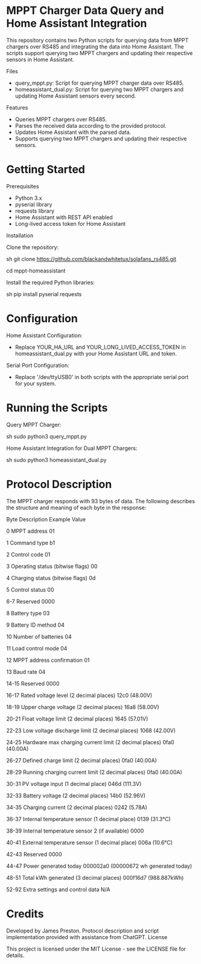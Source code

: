 # MPPT Charger Data Query and Home Assistant Integration

This repository contains two Python scripts for querying data from MPPT chargers over RS485 and integrating the data into Home Assistant. The scripts support querying two MPPT chargers and updating their respective sensors in Home Assistant.

Files

   * query_mppt.py: Script for querying MPPT charger data over RS485.
   * homeassistant_dual.py: Script for querying two MPPT chargers and updating Home Assistant sensors every second.

Features

   * Queries MPPT chargers over RS485.
   * Parses the received data according to the provided protocol.
   * Updates Home Assistant with the parsed data.
   * Supports querying two MPPT chargers and updating their respective sensors.

# Getting Started

Prerequisites

   * Python 3.x
   * pyserial library
   * requests library
   * Home Assistant with REST API enabled
   * Long-lived access token for Home Assistant

Installation

Clone the repository:

sh git clone https://github.com/blackandwhitetux/solafans_rs485.git

cd mppt-homeassistant

Install the required Python libraries:

sh pip install pyserial requests

# Configuration

Home Assistant Configuration:

* Replace YOUR_HA_URL and YOUR_LONG_LIVED_ACCESS_TOKEN in homeassistant_dual.py with your Home Assistant URL and token.

Serial Port Configuration:
* Replace '/dev/ttyUSB0' in both scripts with the appropriate serial port for your system.

# Running the Scripts

Query MPPT Charger:

sh sudo python3 query_mppt.py

Home Assistant Integration for Dual MPPT Chargers:

sh sudo python3 homeassistant_dual.py

# Protocol Description

The MPPT charger responds with 93 bytes of data. The following describes the structure and meaning of each byte in the response:

Byte	Description	Example Value

0	MPPT address	01

1	Command type	b1

2	Control code	01

3	Operating status (bitwise flags)	00

4	Charging status (bitwise flags)	0d

5	Control status	00

6-7	Reserved	0000

8	Battery type	03

9	Battery ID method	04

10	Number of batteries	04

11	Load control mode	04

12	MPPT address confirmation	01

13	Baud rate	04

14-15	Reserved	0000

16-17	Rated voltage level (2 decimal places)	12c0 (48.00V)

18-19	Upper charge voltage (2 decimal places)	16a8 (58.00V)

20-21	Float voltage limit (2 decimal places)	1645 (57.01V)

22-23	Low voltage discharge limit (2 decimal places)	1068 (42.00V)

24-25	Hardware max charging current limit (2 decimal places)	0fa0 (40.00A)

26-27	Defined charge limit (2 decimal places)	0fa0 (40.00A)

28-29	Running charging current limit (2 decimal places)	0fa0 (40.00A)

30-31	PV voltage input (1 decimal place)	046d (111.3V)

32-33	Battery voltage (2 decimal places)	14b0 (52.96V)

34-35	Charging current (2 decimal places)	0242 (5.78A)

36-37	Internal temperature sensor (1 decimal place)	0139 (31.3°C)

38-39	Internal temperature sensor 2 (if available)	0000

40-41	External temperature sensor (1 decimal place)	006a (10.6°C)

42-43	Reserved	0000

44-47	Power generated today	000002a0 (00000672 wh generated today)

48-51	Total kWh generated (3 decimal places)	000f16d7 (988.887kWh)

52-92	Extra settings and control data	N/A

# Credits

Developed by James Preston. Protocol description and script implementation provided with assistance from ChatGPT.
License

This project is licensed under the MIT License - see the LICENSE file for details.
